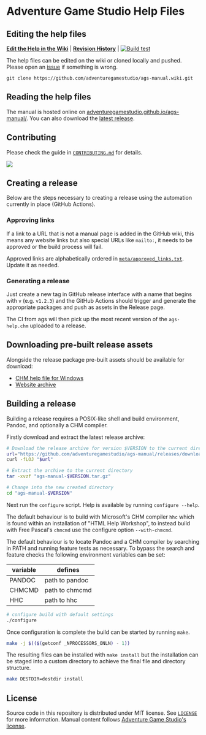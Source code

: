 # Adventure Game Studio Help Files

## Editing the help files

[**Edit the Help in the Wiki**](https://github.com/adventuregamestudio/ags-manual/wiki) | [**Revision History**](https://github.com/adventuregamestudio/ags-manual/wiki/_history) | [![Build test](https://github.com/adventuregamestudio/ags-manual/workflows/Build%20test/badge.svg)](https://github.com/adventuregamestudio/ags-manual/actions)

The help files can be edited on the wiki or cloned locally and pushed. Please open an [issue](https://github.com/adventuregamestudio/ags-manual/issues) if something is wrong.

    git clone https://github.com/adventuregamestudio/ags-manual.wiki.git

## Reading the help files

The manual is hosted online on [adventuregamestudio.github.io/ags-manual/](https://adventuregamestudio.github.io/ags-manual/). You can also download the [latest release](https://github.com/adventuregamestudio/ags-manual/releases/latest).

## Contributing

Please check the guide in [`CONTRIBUTING.md`](CONTRIBUTING.md) for details.

[![](ags-manual-readme.png)](https://adventuregamestudio.github.io/ags-manual/)

## Creating a release

Below are the steps necessary to creating a release using the automation currently in place (GitHub Actions).

### Approving links

If a link to a URL that is not a manual page is added in the GitHub wiki, this means any website links but also special URLs like `mailto:`, it needs to be approved or the build process will fail.

Approved links are alphabetically ordered in [`meta/approved_links.txt`](https://github.com/adventuregamestudio/ags-manual/blob/master/meta/approved_links.txt). Update it as needed.

### Generating a release

Just create a new tag in GitHub release interface with a name that begins with `v` (e.g. `v1.2.3`) and the GitHub Actions should trigger and generate the appropriate packages and push as assets in the Release page.

The CI from ags will then pick up the most recent version of the `ags-help.chm` uploaded to a release.

## Downloading pre-built release assets

Alongside the release package pre-built assets should be available for download:

- [CHM help file for Windows](https://github.com/adventuregamestudio/ags-manual/releases/latest/download/ags-help.chm)
- [Website archive](https://github.com/adventuregamestudio/ags-manual/releases/latest/download/website.zip)

## Building a release

Building a release requires a POSIX-like shell and build environment,
Pandoc, and optionally a CHM compiler.

Firstly download and extract the latest release archive:

```sh
# Download the release archive for version $VERSION to the current directory
url="https://github.com/adventuregamestudio/ags-manual/releases/download/v$VERSION/ags-manual-$VERSION.tar.gz"
curl -fLOJ "$url"

# Extract the archive to the current directory
tar -xvzf "ags-manual-$VERSION.tar.gz"

# Change into the new created directory
cd "ags-manual-$VERSION"
```

Next run the `configure` script. Help is available by running
`configure --help`.

The default behaviour is to build with Microsoft's CHM compiler `hhc`
which is found within an installation of "HTML Help Workshop", to
instead build with Free Pascal's `chmcmd` use the configure option
`--with-chmcmd`.

The default behaviour is to locate Pandoc and a CHM compiler by
searching in PATH and running feature tests as necessary. To bypass
the search and feature checks the following environment variables can
be set:

variable | defines
--- | ---
PANDOC | path to pandoc
CHMCMD | path to chmcmd
HHC | path to hhc

```sh
# configure build with default settings
./configure
```

Once configuration is complete the build can be started by running
`make`.

```sh
make -j $(($(getconf _NPROCESSORS_ONLN) - 1))
```

The resulting files can be installed with `make install` but the
installation can be staged into a custom directory to achieve the
final file and directory structure.

```sh
make DESTDIR=destdir install
```

## License

Source code in this repository is distributed under MIT license. See [`LICENSE`](LICENSE) for more information. Manual content follows [Adventure Game Studio's license](https://github.com/adventuregamestudio/ags/blob/master/License.txt).
